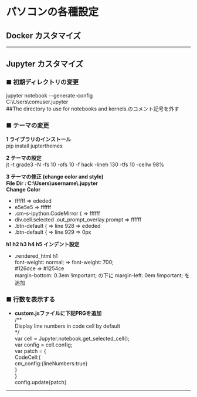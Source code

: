 # __パソコンの各種設定__


## __Docker カスタマイズ__
---
## __Jupyter カスタマイズ__

### ■ __初期ディレクトリの変更__
jupyter notebook --generate-config  
C:\Users\comuser\.jupyter  
##The directory to use for notebooks and kernels.のコメント記号を外す


### ■ __テーマの変更__
__1 ライブラリのインストール__  
pip install jupterthemes

__2 テーマの設定__  
jt -t grade3 -N -fs 10 -ofs 10 -f hack -lineh 130 -tfs 10 -cellw 98%

__3 テーマの修正 (change color and style)__  
__File Dir : C:\Users\username\\.jupyter__  
__Change Color__  
- ffffff ⇒ ededed  
- e5e5e5 ⇒ ffffff  
- .cm-s-ipython.CodeMirror { ⇒ ffffff  
- div.cell.selected .out_prompt_overlay.prompt ⇒ ffffff  
- .btn-default { ⇒ line 928 ⇒ ededed  
- .btn-default { ⇒ line 929 ⇒ 0px  

__h1 h2 h3 h4 h5 インデント設定__  
 - .rendered_html h1  
   font-weight: normal; ⇒ font-weight: 700;  
   #126dce ⇒ #1254ce  
 margin-bottom: 0.3em !important; の下に margin-left: 0em !important; を追加

### __■ 行数を表示する__
- __custom.jsファイルに下記PRGを追加__  
/**  
Display line numbers in code cell by default  
*/  
var cell = Jupyter.notebook.get_selected_cell();  
var config = cell.config;  
var patch = {  
  CodeCell:{  
    cm_config:{lineNumbers:true}  
  }  
}  
config.update{patch}  


---
